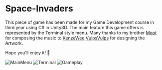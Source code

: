 # Space-Invaders

This piece of game has been made for my Game Development course in third year using C# in Unity3D. The main feature this game offers is represented by the Terminal style menu. Many thanks to my brother [Moot](https://soundcloud.com/radu-mutilica) for composing the music to [KenzeWee](https://www.artstation.com/kenze_wee) [VulpsVulps]() for designing the Artwork.

Hope you'll enjoy it! 🙏

![MainMenu](https://i.imgur.com/iJWX8vT.png)
![Terminal](https://i.imgur.com/WnA2a42.png)
![Gameplay](https://i.imgur.com/XldbwNY.png) 
 
 
